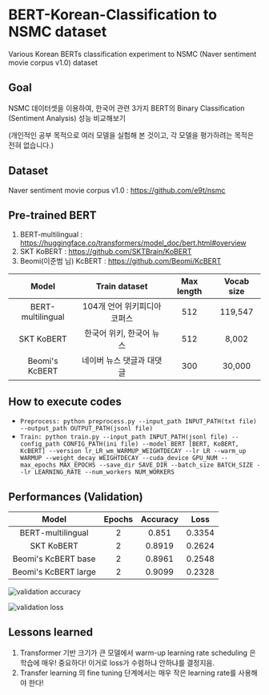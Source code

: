 # BERT-Korean-Classification to NSMC dataset
Various Korean BERTs classification experiment to NSMC (Naver sentiment movie corpus v1.0) dataset

## Goal
NSMC 데이터셋을 이용하여, 한국어 관련 3가지 BERT의 Binary Classification (Sentiment Analysis) 성능 비교해보기

(개인적인 공부 목적으로 여러 모델을 실험해 본 것이고, 각 모델을 평가하려는 목적은 전혀 없습니다.)

## Dataset
Naver sentiment movie corpus v1.0 : https://github.com/e9t/nsmc

## Pre-trained BERT
1. BERT-multilingual : https://huggingface.co/transformers/model_doc/bert.html#overview
2. SKT KoBERT : https://github.com/SKTBrain/KoBERT
3. Beomi(이준범 님) KcBERT : https://github.com/Beomi/KcBERT

| Model | Train dataset | Max length | Vocab size | 
| :-------------: | :-------------: | :-------------: | :-------------: |
| BERT-multilingual | 104개 언어 위키피디아 코퍼스 | 512 | 119,547 |
| SKT KoBERT | 한국어 위키, 한국어 뉴스 | 512 | 8,002 |
| Beomi's KcBERT | 네이버 뉴스 댓글과 대댓글 | 300 | 30,000 |

## How to execute codes
 - `Preprocess: python preprocess.py --input_path INPUT_PATH(txt file) --output_path OUTPUT_PATH(jsonl file)`
 - `Train: python train.py --input_path INPUT_PATH(jsonl file) --config_path CONFIG_PATH(ini file)
 --model BERT [BERT, KoBERT, KcBERT] --version lr_LR_wm_WARMUP_WEIGHTDECAY --lr LR --warm_up WARMUP
 --weight_decay WEIGHTDECAY --cuda_device GPU_NUM --max_epochs MAX_EPOCHS --save_dir SAVE_DIR
 --batch_size BATCH_SIZE --lr LEARNING_RATE --num_workers NUM_WORKERS`
 
 ## Performances (Validation)
 
| Model | Epochs | Accuracy | Loss | 
| :-------------: | :-------------: | :-------------: | :-------------: |
| BERT-multilingual | 2 | 0.851 | 0.3354 |
| SKT KoBERT | 2 | 0.8919 | 0.2624 |
| Beomi's KcBERT base | 2 | 0.8961 | 0.2548 |
| Beomi's KcBERT large | 2 | 0.9099 | 0.2328 |

![validation accuracy](https://user-images.githubusercontent.com/20228736/89636438-9825a080-d8e3-11ea-93f7-fe1b3f1bb1d5.png)

![validation loss](https://user-images.githubusercontent.com/20228736/89636480-aa074380-d8e3-11ea-9962-37fbcdb7d8b8.png)
 
 ## Lessons learned
 1. Transformer 기반 크기가 큰 모델에서 warm-up learning rate scheduling 은 학습에 매우! 중요하다! 이거로 loss가 수렴하냐 안하냐를 결정지음.
 2. Transfer learning 의 fine tuning 단계에서는 매우 작은 learning rate를 사용해야 한다! 